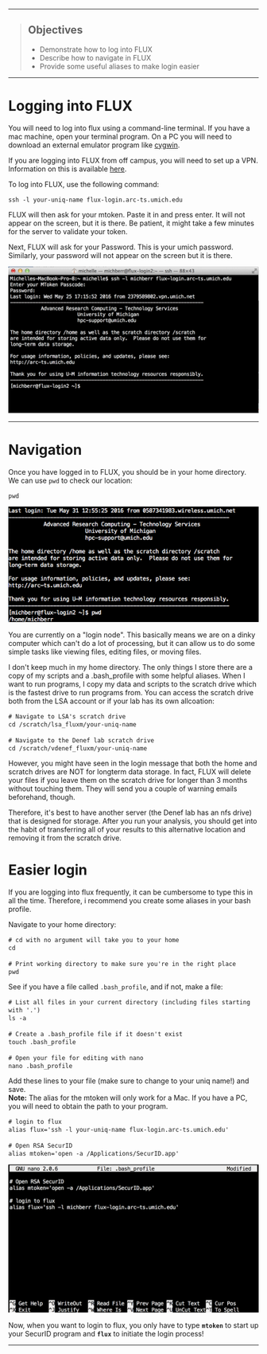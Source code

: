 ------------

> ## Objectives
>
> * Demonstrate how to log into FLUX
> * Describe how to navigate in FLUX
> * Provide some useful aliases to make login easier



------------


# Logging into FLUX
You will need to log into flux using a command-line terminal. If you have a mac machine, open your terminal program. On a PC you will need to download an external emulator program like [cygwin](https://www.cygwin.com/).

If you are logging into FLUX from off campus, you will need to set up a VPN.
Information on this is available [here](http://arc-ts.umich.edu/flux-user-guide/).


To log into FLUX, use the following command:   
```{r}
ssh -l your-uniq-name flux-login.arc-ts.umich.edu
```
FLUX will then ask for your mtoken. Paste it in and press enter. It will not appear on the screen, but it is there. Be patient, it might take a few minutes for the server to validate your token.

Next, FLUX will ask for your Password. This is your umich password. Similarly,
your password will not appear on the screen but it is there.

![login](../images/login.png)


------------

# Navigation

Once you have logged in to FLUX, you should be in your home directory. We
can use `pwd` to check our location:

```{r}
pwd
```
    
![home](../images/home.png)

You are currently on a "login node". This basically means we are on a dinky computer
which can't do a lot of processing, but it can allow us to do some simple tasks like
viewing files, editing files, or moving files. 

I don't keep much in my home directory. The only things I store there are a copy of
my scripts and a .bash_profile with some helpful aliases. When I want to run programs, I copy my data
and scripts to the scratch drive which is the fastest drive to run programs from. You can
access the scratch drive both from the LSA account or if your lab has its own allcoation:

```{r}
# Navigate to LSA's scratch drive
cd /scratch/lsa_fluxm/your-uniq-name

# Navigate to the Denef lab scratch drive
cd /scratch/vdenef_fluxm/your-uniq-name
```

However, you might have seen in the login message that both the home and scratch
drives are NOT for longterm data storage. In fact, FLUX will delete your files if
you leave them on the scratch drive for longer than 3 months without touching them.
They will send you a couple of warning emails beforehand, though. 

Therefore, it's best
to have another server (the Denef lab has an nfs drive) that is designed for storage.
After you run your analysis, you should get into the habit of transferring all of
your results to this alternative location and removing it from the scratch drive.


# Easier login
If you are logging into flux frequently, it can be cumbersome to type this in all the time. Therefore, i recommend you create some aliases in your bash profile. 


Navigate to your home directory:      

```{r}
# cd with no argument will take you to your home
cd

# Print working directory to make sure you're in the right place
pwd
```
    
See if you have a file called `.bash_profile`, and if not, make a file:

```{r}
# List all files in your current directory (including files starting with '.')
ls -a

# Create a .bash_profile file if it doesn't exist
touch .bash_profile

# Open your file for editing with nano
nano .bash_profile
```

Add these lines to your file (make sure to change to your uniq name!) and save.        
**Note:** The alias for the mtoken will only work for a Mac. 
If you have a PC, you will need to obtain the path to your program. 
```{r}
# login to flux
alias flux='ssh -l your-uniq-name flux-login.arc-ts.umich.edu'

# Open RSA SecurID
alias mtoken='open -a /Applications/SecurID.app'

```

![bash](../images/bash-profile.png)

Now, when you want to login to flux, you only have to type **`mtoken`** to start up your SecurID program and **`flux`** to initiate the login process!      

       
------------
     
              

